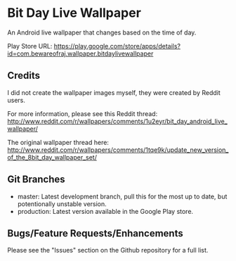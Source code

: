 # Bit Day Live Wallpaper

An Android live wallpaper that changes based on the time of day.

Play Store URL: https://play.google.com/store/apps/details?id=com.bewareofraj.wallpaper.bitdaylivewallpaper

## Credits

I did not create the wallpaper images myself, they were created by Reddit users.

For more information, please see this Reddit thread: http://www.reddit.com/r/wallpapers/comments/1u2eyr/bit_day_android_live_wallpaper/

The original wallpaper thread here: http://www.reddit.com/r/wallpapers/comments/1tqe9k/update_new_version_of_the_8bit_day_wallpaper_set/

## Git Branches

 - master: Latest development branch, pull this for the most up to date, but potentionally unstable version.
 - production: Latest version available in the Google Play store.

## Bugs/Feature Requests/Enhancements

Please see the "Issues" section on the Github repository for a full list.
